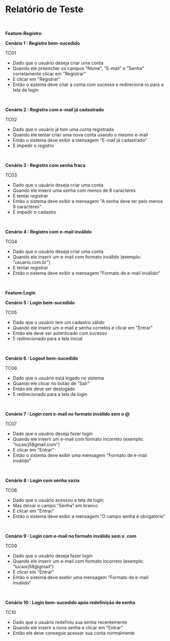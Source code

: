 # Relatório de Teste
<br/>


**Feature:Registro**
<br/>

**Cenário 1 : Registro bem-sucedido**
<br/>
 
 TC01
 * Dado que o usuário deseja criar uma conta
 * Quando ele preencher os campos "Nome", "E-mail" e "Senha" corretamente clicar em "Registrar"
 * E clicar em "Registrar"
 * Então o sistema deve criar a conta com sucesso e redirecioná-lo para a tela de login
<br/>

**Cenário 2 :  Registro com e-mail já cadastrado**
<br/>

TC02
* Dado que o usuário já tem uma conta registrada
* Quando ele tentar criar uma nova conta usando o mesmo e-mail
* Então o sistema deve exibir a mensagem "E-mail já cadastrado"
* E impedir o registro
<br/>

**Cenário 3 : Registro com senha fraca**
<br/>

TC03
* Dado que o usuário deseja criar uma conta
* Quando ele inserir uma senha com menos de 8 caracteres
* E tentar registrar
* Então o sistema deve exibir a mensagem "A senha deve ter pelo menos 8 caracteres"
* E impedir o cadastro
<br/>

**Cenário 4 : Registro com e-mail inválido**
<br/>

TC04
* Dado que o usuário deseja criar uma conta
* Quando ele inserir um e-mail com formato inválido (exemplo: "usuario.com.br")
* E tentar registrar
* Então o sistema deve exibir a mensagem "Formato de e-mail inválido"
<br/>

**Feature:Login**
<br/>

**Cenário 5 : Login bem-sucedido**
<br/>

TC05
* Dado que o usuário tem um cadastro válido
* Quando ele inserir um e-mail e senha corretos e clicar em "Entrar"
* Então ele deve ser autenticado com sucesso 
* E redirecionado para a tela inicial
<br/>

**Cenário 6 :  Logout bem-sucedido**
<br/>

TC06
* Dado que o usuário está logado no sistema
* Quando ele clicar no botão de "Sair"
* Então ele deve ser deslogado
* E redirecionado para a tela de login
<br/>

**Cenário 7 : Login com e-mail no formato inválido sem o @**
<br/>

TC07
* Dado que o usuário deseja fazer login
* Quando ele inserir um e-mail com formato incorreto (exemplo: "lucasrj58gmail.com")
* E clicar em "Entrar"
* Então o sistema deve exibir uma mensagem "Formato de e-mail inválido"
<br/>

**Cenário 8 :  Login com senha vazia**
<br/>

TC08
* Dado que o usuário acessou a tela de login
* Mas deixar o campo "Senha" em branco
* E clicar em "Entrar"
* Então o sistema deve exibir a mensagem "O campo senha é obrigatório"
<br/>

**Cenário 9 : Login com e-mail no formato inválido sem o .com**
<br/>

TC09
* Dado que o usuário deseja fazer login
* Quando ele inserir um e-mail com formato incorreto (exemplo: "lucasrj58@gmail")
* E clicar em "Entrar"
* Então o sistema deve exebir uma mensagem "Formato de e-mail inválido"
<br/>

**Cenário 10 : Login bem-sucedido após redefinição de senha**
<br/>

TC10
* Dado que o usuário redefiniu sua senha recentemente
* Quando ele inserir a nova senha e clicar em "Entrar"
* Então ele deve conseguir acessar sua conta normalmente
  